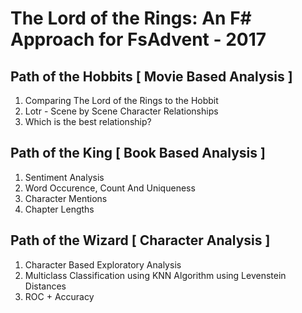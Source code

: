 The Lord of the Rings: An F# Approach for FsAdvent - 2017
=========================================================

Path of the Hobbits [ Movie Based Analysis ]
-----------------------------------------
1. Comparing The Lord of the Rings to the Hobbit
2. Lotr - Scene by Scene Character Relationships
3. Which is the best relationship?

Path of the King [ Book Based Analysis ]
-----------------------------------------
1. Sentiment Analysis
2. Word Occurence, Count And Uniqueness
3. Character Mentions
4. Chapter Lengths

Path of the Wizard [ Character Analysis ]
-----------------------------------------
1. Character Based Exploratory Analysis
2. Multiclass Classification using KNN Algorithm using Levenstein Distances
3. ROC + Accuracy


